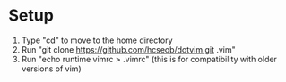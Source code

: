 # Setup
1. Type "cd" to move to the home directory
2. Run "git clone https://github.com/hcseob/dotvim.git .vim"
3. Run "echo runtime vimrc > .vimrc" (this is for compatibility with older versions of vim)

